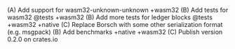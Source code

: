(A) Add support for wasm32-unknown-unknown +wasm32
(B) Add tests for wasm32 @tests +wasm32
(B) Add more tests for ledger blocks @tests +wasm32 +native
(C) Replace Borsch with some other serialization format (e.g. msgpack)
(B) Add benchmarks +native +wasm32
(C) Publish version 0.2.0 on crates.io
